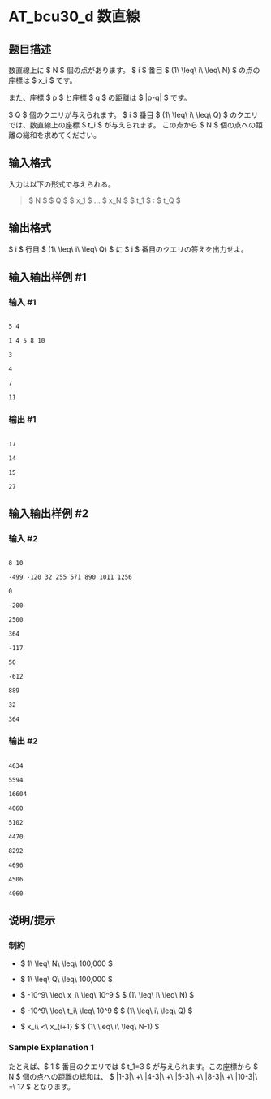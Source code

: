 # AT_bcu30_d 数直線

## 题目描述

[problemUrl]: https://atcoder.jp/contests/bcu30/tasks/bcu30_d

数直線上に $ N $ 個の点があります。 $ i $ 番目 $ (1\ \leq\ i\ \leq\ N) $ の点の座標は $ x_i $ です。

また、座標 $ p $ と座標 $ q $ の距離は $ |p-q| $ です。

$ Q $ 個のクエリが与えられます。 $ i $ 番目 $ (1\ \leq\ i\ \leq\ Q) $ のクエリでは、数直線上の座標 $ t_i $ が与えられます。 この点から $ N $ 個の点への距離の総和を求めてください。

## 输入格式

入力は以下の形式で与えられる。

> $ N $ $ Q $ $ x_1 $ ... $ x_N $ $ t_1 $ : $ t_Q $

## 输出格式

$ i $ 行目 $ (1\ \leq\ i\ \leq\ Q) $ に $ i $ 番目のクエリの答えを出力せよ。

## 输入输出样例 #1

### 输入 #1

```
5 4
1 4 5 8 10
3
4
7
11
```

### 输出 #1

```
17
14
15
27
```

## 输入输出样例 #2

### 输入 #2

```
8 10
-499 -120 32 255 571 890 1011 1256
0
-200
2500
364
-117
50
-612
889
32
364
```

### 输出 #2

```
4634
5594
16604
4060
5102
4470
8292
4696
4506
4060
```

## 说明/提示

### 制約

- $ 1\ \leq\ N\ \leq\ 100,000 $
- $ 1\ \leq\ Q\ \leq\ 100,000 $
- $ -10^9\ \leq\ x_i\ \leq\ 10^9 $ $ (1\ \leq\ i\ \leq\ N) $
- $ -10^9\ \leq\ t_i\ \leq\ 10^9 $ $ (1\ \leq\ i\ \leq\ Q) $
- $ x_i\ <\ x_{i+1} $ $ (1\ \leq\ i\ \leq\ N-1) $

### Sample Explanation 1

たとえば、$ 1 $ 番目のクエリでは $ t_1=3 $ が与えられます。この座標から $ N $ 個の点への距離の総和は、 $ |1-3|\ +\ |4-3|\ +\ |5-3|\ +\ |8-3|\ +\ |10-3|\ =\ 17 $ となります。